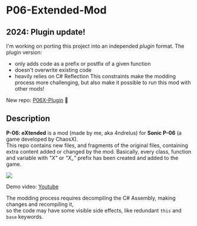 # P06-Extended-Mod
## 2024: Plugin update!
I'm working on porting this project into an independed _plugin_ format. The plugin version:
- only adds code as a prefix or postfix of a given function
- doesn't overwrite existing code
- heavily relies on C# Reflection
This constraints make the modding process more challenging, but also make it possible to run this mod with other mods! 
  
New repo: [P06X-Plugin](https://github.com/Andreluss/P06X-Plugin) 🎉

## Description
<p><b>P-06: eXtended</b> is a mod (made by me, aka 4ndrelus) for <b>Sonic P-06</b> (a game developed by ChaosX). <br/>
This repo contains new files, and fragments of the original files, containing extra content added or changed by the mod. 
Basically, every class, function and variable with <i>"X"</i> or <i>"X_"</i> prefix has been created and added to the game. </p>
<image src="https://user-images.githubusercontent.com/64368904/212337691-a8486d1a-a3d2-43a2-8296-800dc5d21f92.png" />

<p>Demo video: <a href="https://youtu.be/bUYLfmtYh9E">Youtube</a></p>
<foot>The modding process requires decompiling the C# Assembly, making changes and recompiling it, <br/>so the code may have some visible side effects, like redundant <code>this</code> and <code>base</code> keywords.</foot>
